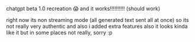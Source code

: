 chatgpt beta 1.0 recreation :scream: and it works!!!!!!!!!! (should work)

right now its non streaming mode (all generated text sent all at once) so its not really very authentic and also i added extra features also it looks kinda like it but in some places not really, sorry :p
